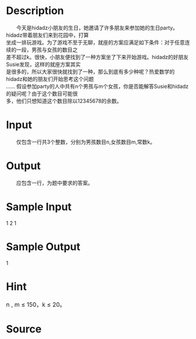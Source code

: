 
# Description

<div class="content"><p>　　今天是hidadz小朋友的生日，她邀请了许多朋友来参加她的生日party。 hidadz带着朋友们来到花园中，打算<br/>
坐成一排玩游戏。为了游戏不至于无聊，就座的方案应满足如下条件：对于任意连续的一段，男孩与女孩的数目之<br/>
差不超过k。很快，小朋友便找到了一种方案坐了下来开始游戏。hidadz的好朋友Susie发现，这样的就座方案其实<br/>
是很多的，所以大家很快就找到了一种，那么到底有多少种呢？热爱数学的hidadz和她的朋友们开始思考这个问题<br/>
…… 假设参加party的人中共有n个男孩与m个女孩，你是否能解答Susie和hidadz的疑问呢？由于这个数目可能很<br/>
多，他们只想知道这个数目除以12345678的余数。</p></div>

# Input

<div class="content"><p>　　仅包含一行共3个整数，分别为男孩数目n,女孩数目m,常数k。</p></div>

# Output

<div class="content"><p>　　应包含一行，为题中要求的答案。</p></div>

# Sample Input

<div class="content"><span class="sampledata">1 2 1</span></div>

# Sample Output

<div class="content"><span class="sampledata">1</span></div>

# Hint

<div class="content"><p></p><p><span style="font-size: medium">n , m ≤ 150，k ≤ 20。 </span></p><p></p></div>

# Source

<div class="content"><p><a href="problemset.php?search="></a></p></div>

